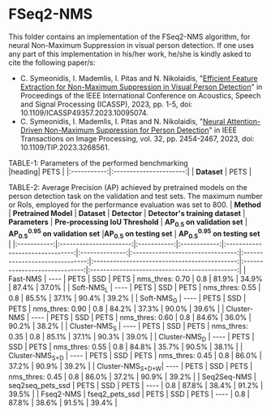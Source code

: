 FSeq2-NMS
======

This folder contains an implementation of the FSeq2-NMS algorithm, for neural Non-Maximum Suppression in visual person detection. If one uses any part of this implementation in his/her work, he/she is kindly asked to cite the following paper/s:

- C. Symeonidis, I. Mademlis, I. Pitas and N. Nikolaidis, "[Efficient Feature Extraction for Non-Maximum Suppression in Visual Person Detection](https://ieeexplore.ieee.org/document/10095074)" in Proceedings of the IEEE International Conference on Acoustics, Speech and Signal Processing (ICASSP), 2023, pp. 1-5, doi: 10.1109/ICASSP49357.2023.10095074.
- C. Symeonidis, I. Mademlis, I. Pitas and N. Nikolaidis, "[Neural Attention-Driven Non-Maximum Suppression for Person Detection](https://ieeexplore.ieee.org/abstract/document/10107719)" in IEEE Transactions on Image Processing, vol. 32, pp. 2454-2467, 2023, doi: 10.1109/TIP.2023.3268561.

TABLE-1: Parameters of the performed benchmarking  
|<span style="font-weight:normal">heading</span>|   PETS  |
|:-----------:|:----------------------:|
|  **Dataset**   |   PETS  |



TABLE-2: Average Precision (AP) achieved by pretrained models on the person detection task on the validation and test sets. The maximum number or RoIs, employed for the performance evaluation was set to 800.
| **Method**  |  **Pretrained Model**  | **Dataset** | **Detector** | **Detector's training dataset** | **Parameters** | **Pre-processing IoU Threshold** | **AP<sub>0.5</sub> on validation set** | **AP<sub>0.5</sub><sup>0.95</sup> on validation set** |**AP<sub>0.5</sub> on testing set** | **AP<sub>0.5</sub><sup>0.95</sup> on testing set** |
|:-----------:|:----------------------:|:-----------:|:------------:|:-------------------------------:|:--------------:|:--------------------------------:|:------------------------------:|:--------------------------------------------:|:-----------------------------:|:---------------------------------------------:|
|         Fast-NMS           |         ----         |     PETS    |      SSD     |              PETS               |     nms_thres: 0.70     |           0.8           |             81.9%            |          34.9%         |             87.4%            |          37.0%         |
|    Soft-NMS<sub>L</sub>    |          ----        |     PETS    |      SSD     |              PETS               |     nms_thres: 0.55     |           0.8           |             85.5%            |          37.1%         |             90.4%            |          39.2%         |
|    Soft-NMS<sub>G</sub>    |          ----        |     PETS    |      SSD     |              PETS               |     nms_thres: 0.90     |           0.8           |             84.2%            |          37.3%         |             90.0%            |          39.6%         |
|        Cluster-NMS         |          ----        |     PETS    |      SSD     |              PETS               |     nms_thres: 0.60     |           0.8           |             84.6%            |          36.0%         |             90.2%            |          38.2%         |
|  Cluster-NMS<sub>S</sub>   |          ----        |     PETS    |      SSD     |              PETS               |     nms_thres: 0.35     |           0.8           |             85.1%            |          37.1%         |             90.3%            |          39.0%         |
|  Cluster-NMS<sub>D</sub>   |          ----        |     PETS    |      SSD     |              PETS               |     nms_thres: 0.55     |           0.8           |             84.8%            |          35.7%         |             90.5%            |          38.1%         |
| Cluster-NMS<sub>S+D</sub>  |          ----        |     PETS    |      SSD     |              PETS               |     nms_thres: 0.45     |           0.8           |             86.0%            |          37.2%         |             90.9%            |          39.2%         |
| Cluster-NMS<sub>S+D+W</sub>|          ----        |     PETS    |      SSD     |              PETS               |     nms_thres: 0.45     |           0.8           |             86.0%            |          37.2%         |             90.9%            |          39.2%         |
|        Seq2Seq-NMS         |   seq2seq_pets_ssd   |     PETS    |      SSD     |              PETS               |          ----           |           0.8           |             87.8%            |          38.4%         |             91.2%            |          39.5%         |
|        Fseq2-NMS           |    fseq2_pets_ssd    |     PETS    |      SSD     |              PETS               |          ----           |           0.8           |             87.8%            |          38.6%         |             91.5%            |          39.4%         |
